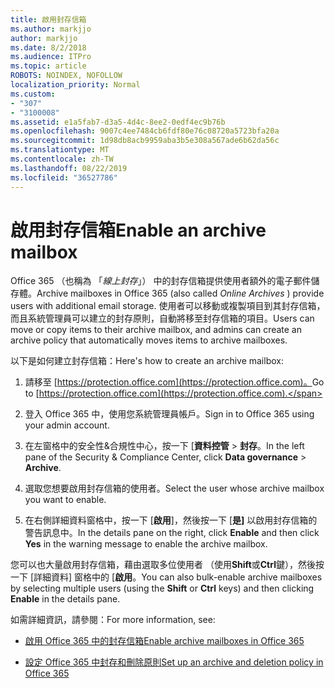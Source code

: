 ```yaml
---
title: 啟用封存信箱
ms.author: markjjo
author: markjjo
ms.date: 8/2/2018
ms.audience: ITPro
ms.topic: article
ROBOTS: NOINDEX, NOFOLLOW
localization_priority: Normal
ms.custom:
- "307"
- "3100008"
ms.assetid: e1a5fab7-d3a5-4d4c-8ee2-0edf4ec9b76b
ms.openlocfilehash: 9007c4ee7484cb6fdf80e76c08720a5723bfa20a
ms.sourcegitcommit: 1d98db8acb9959aba3b5e308a567ade6b62da56c
ms.translationtype: MT
ms.contentlocale: zh-TW
ms.lasthandoff: 08/22/2019
ms.locfileid: "36527786"
---
```

# <a name="enable-an-archive-mailbox"></a><span data-ttu-id="ca432-102">啟用封存信箱</span><span class="sxs-lookup"><span data-stu-id="ca432-102">Enable an archive mailbox</span></span>

<span data-ttu-id="ca432-103">Office 365 （也稱為 「*線上封存*」） 中的封存信箱提供使用者額外的電子郵件儲存體。</span><span class="sxs-lookup"><span data-stu-id="ca432-103">Archive mailboxes in Office 365 (also called  *Online Archives*  ) provide users with additional email storage.</span></span> <span data-ttu-id="ca432-104">使用者可以移動或複製項目到其封存信箱，而且系統管理員可以建立的封存原則，自動將移至封存信箱的項目。</span><span class="sxs-lookup"><span data-stu-id="ca432-104">Users can move or copy items to their archive mailbox, and admins can create an archive policy that automatically moves items to archive mailboxes.</span></span>
  
<span data-ttu-id="ca432-105">以下是如何建立封存信箱：</span><span class="sxs-lookup"><span data-stu-id="ca432-105">Here's how to create an archive mailbox:</span></span>
  
1. <span data-ttu-id="ca432-106">請移至 [https://protection.office.com](https://protection.office.com)。</span><span class="sxs-lookup"><span data-stu-id="ca432-106">Go to [https://protection.office.com](https://protection.office.com).</span></span>

2. <span data-ttu-id="ca432-107">登入 Office 365 中，使用您系統管理員帳戶。</span><span class="sxs-lookup"><span data-stu-id="ca432-107">Sign in to Office 365 using your admin account.</span></span>

3. <span data-ttu-id="ca432-108">在左窗格中的安全性&amp;合規性中心，按一下 [**資料控管** \> **封存**。</span><span class="sxs-lookup"><span data-stu-id="ca432-108">In the left pane of the Security &amp; Compliance Center, click **Data governance** \> **Archive**.</span></span>

4. <span data-ttu-id="ca432-109">選取您想要啟用封存信箱的使用者。</span><span class="sxs-lookup"><span data-stu-id="ca432-109">Select the user whose archive mailbox you want to enable.</span></span>

5. <span data-ttu-id="ca432-110">在右側詳細資料窗格中，按一下 [**啟用**]，然後按一下 [**是]** 以啟用封存信箱的警告訊息中。</span><span class="sxs-lookup"><span data-stu-id="ca432-110">In the details pane on the right, click **Enable** and then click **Yes** in the warning message to enable the archive mailbox.</span></span>

<span data-ttu-id="ca432-111">您可以也大量啟用封存信箱，藉由選取多位使用者 （使用**Shift**或**Ctrl**鍵），然後按一下 [詳細資料] 窗格中的 [**啟用**。</span><span class="sxs-lookup"><span data-stu-id="ca432-111">You can also bulk-enable archive mailboxes by selecting multiple users (using the **Shift** or **Ctrl** keys) and then clicking **Enable** in the details pane.</span></span>
  
<span data-ttu-id="ca432-112">如需詳細資訊，請參閱：</span><span class="sxs-lookup"><span data-stu-id="ca432-112">For more information, see:</span></span>
  
- [<span data-ttu-id="ca432-113">啟用 Office 365 中的封存信箱</span><span class="sxs-lookup"><span data-stu-id="ca432-113">Enable archive mailboxes in Office 365</span></span>](https://support.office.com/article/enable-archive-mailboxes-in-the-office-365-security-compliance-center-268a109e-7843-405b-bb3d-b9393b2342ce)

- [<span data-ttu-id="ca432-114">設定 Office 365 中封存和刪除原則</span><span class="sxs-lookup"><span data-stu-id="ca432-114">Set up an archive and deletion policy in Office 365</span></span>](https://support.office.com/article/Set-up-an-archive-and-deletion-policy-for-mailboxes-in-your-Office-365-organization-ec3587e4-7b4a-40fb-8fb8-8aa05aeae2ce)
